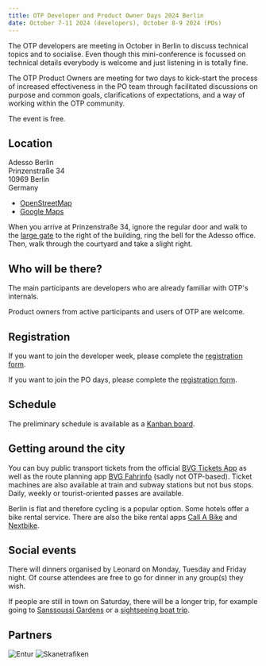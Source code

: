 ```yaml
---
title: OTP Developer and Product Owner Days 2024 Berlin
date: October 7-11 2024 (developers), October 8-9 2024 (POs)
---
```


The OTP developers are meeting in October in Berlin to discuss technical topics and to socialise. 
Even though this mini-conference is focussed on technical details everybody is welcome and just listening in is totally fine.

The OTP Product Owners are meeting for two days to kick-start the process of increased effectiveness in the PO team through 
facilitated discussions on purpose and common goals, clarifications of expectations, and a way of working within the OTP community.

The event is free.

## Location

Adesso Berlin  
Prinzenstraße 34  
10969 Berlin  
Germany

- [OpenStreetMap](https://www.openstreetmap.org/way/1079127205)
- [Google Maps](https://maps.app.goo.gl/whhUma1Se8n3Nohc6)

When you arrive at Prinzenstraße 34, ignore the regular door and walk to the [large gate](https://www.google.com/maps/@52.5026471,13.4099237,3a,49.6y,130.72h,92.18t/data=!3m6!1e1!3m4!1se4IdhSrUaB4KzyH4BShLZg!2e0!7i16384!8i8192?coh=205409&entry=ttu) 
to the right of the building, ring the bell for the Adesso office. 
Then, walk through the courtyard and take a slight right.

## Who will be there?

The main participants are developers who are already familiar with OTP's internals.

Product owners from active participants and users of OTP are welcome. 

## Registration

If you want to join the developer week, please complete the [registration form](https://tinyurl.com/4kxz9unv).

If you want to join the PO days, please complete the [registration form](https://tinyurl.com/5empddmj).

## Schedule

The preliminary schedule is available as a [Kanban board](https://kanban.adminforge.de/b/xJqXAF2BpdwjpcSCz/otp-developer-days-2024-berlin).

## Getting around the city

You can buy public transport tickets from the official [BVG Tickets App](https://www.bvg.de/en/subscriptions-and-tickets/all-apps/ticket-app) as
well as the route planning app [BVG Fahrinfo](https://www.bvg.de/en/subscriptions-and-tickets/all-apps/fahrinfo-app) (sadly not OTP-based). 
Ticket machines are also available at train and subway stations but not bus stops. Daily, weekly or tourist-oriented passes are available.

Berlin is flat and therefore cycling is a popular option. Some hotels offer a bike rental service. There are also the bike rental apps
[Call A Bike](https://www.callabike.de/en/home) and [Nextbike](https://www.nextbike.de/berlin/en/).

## Social events

There will dinners organised by Leonard on Monday, Tuesday and Friday night. Of course attendees
are free to go for dinner in any group(s) they wish.

If people are still in town on Saturday, there will be a longer trip, for example going to
[Sanssoussi Gardens](https://www.spsg.de/en/palaces-gardens/object/sanssouci-palace) or
a [sightseeing boat trip](https://www.sternundkreis.de/en/cruises/city-tour-from-friedrichstrasse-c8/).

## Partners

![Entur](img/entur.png)
![Skanetrafiken](img/skanetrafiken.png)
